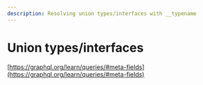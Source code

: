 ```yaml
---
description: Resolving union types/interfaces with __typename
---
```


# Union types/interfaces

[https://graphql.org/learn/queries/#meta-fields](https://graphql.org/learn/queries/#meta-fields)
